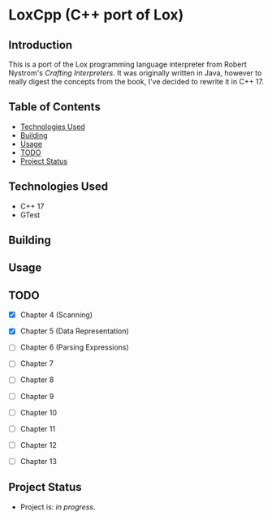 # LoxCpp (C++ port of Lox)

## Introduction

This is a port of the Lox programming language interpreter from Robert Nystrom's _Crafting Interpreters_.
It was originally written in Java, however to really digest the concepts from the book, I've decided to rewrite
it in C++ 17.

## Table of Contents
- [Technologies Used](#technologies-used)
- [Building](#building)
- [Usage](#usage)
- [TODO](#todo)
- [Project Status](#projectstatus)

## Technologies Used
* C++ 17
* GTest

## Building

## Usage

## TODO
- [x] Chapter 4 (Scanning)
- [x] Chapter 5 (Data Representation)
- [ ] Chapter 6 (Parsing Expressions)
- [ ] Chapter 7
- [ ] Chapter 8
- [ ] Chapter 9
- [ ] Chapter 10
- [ ] Chapter 11
- [ ] Chapter 12
- [ ] Chapter 13


## Project Status
- Project is: _in progress_.

